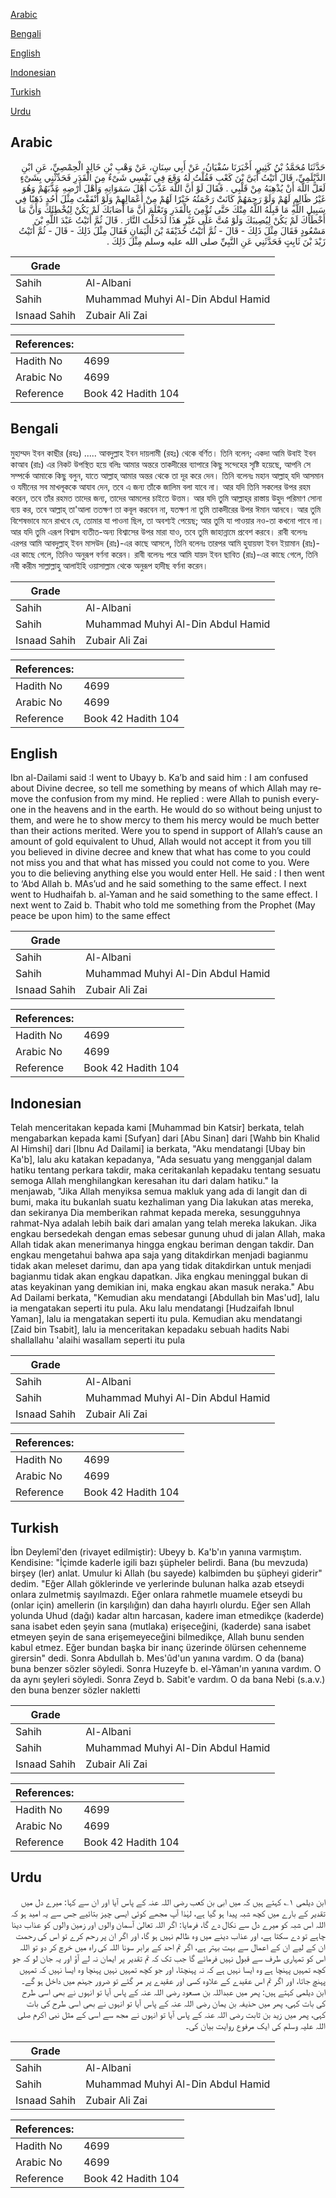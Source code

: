 [Arabic](#arabic)

[Bengali](#bengali)

[English](#english)

[Indonesian](#indonesian)

[Turkish](#turkish)

[Urdu](#urdu)

## Arabic


<div dir="rtl" lang="ar" style={{fontSize:'larger',backgroundColor:'#f8f9fa',padding:20}}>
حَدَّثَنَا مُحَمَّدُ بْنُ كَثِيرٍ، أَخْبَرَنَا سُفْيَانُ، عَنْ أَبِي سِنَانٍ، عَنْ وَهْبِ بْنِ خَالِدٍ الْحِمْصِيِّ، عَنِ ابْنِ الدَّيْلَمِيِّ، قَالَ أَتَيْتُ أُبَىَّ بْنَ كَعْبٍ فَقُلْتُ لَهُ وَقَعَ فِي نَفْسِي شَىْءٌ مِنَ الْقَدَرِ فَحَدِّثْنِي بِشَىْءٍ لَعَلَّ اللَّهَ أَنْ يُذْهِبَهُ مِنْ قَلْبِي ‏.‏ فَقَالَ لَوْ أَنَّ اللَّهَ عَذَّبَ أَهْلَ سَمَوَاتِهِ وَأَهْلَ أَرْضِهِ عَذَّبَهُمْ وَهُوَ غَيْرُ ظَالِمٍ لَهُمْ وَلَوْ رَحِمَهُمْ كَانَتْ رَحْمَتُهُ خَيْرًا لَهُمْ مِنْ أَعْمَالِهِمْ وَلَوْ أَنْفَقْتَ مِثْلَ أُحُدٍ ذَهَبًا فِي سَبِيلِ اللَّهِ مَا قَبِلَهُ اللَّهُ مِنْكَ حَتَّى تُؤْمِنَ بِالْقَدَرِ وَتَعْلَمَ أَنَّ مَا أَصَابَكَ لَمْ يَكُنْ لِيُخْطِئَكَ وَأَنَّ مَا أَخْطَأَكَ لَمْ يَكُنْ لِيُصِيبَكَ وَلَوْ مُتَّ عَلَى غَيْرِ هَذَا لَدَخَلْتَ النَّارَ ‏.‏ قَالَ ثُمَّ أَتَيْتُ عَبْدَ اللَّهِ بْنَ مَسْعُودٍ فَقَالَ مِثْلَ ذَلِكَ - قَالَ - ثُمَّ أَتَيْتُ حُذَيْفَةَ بْنَ الْيَمَانِ فَقَالَ مِثْلَ ذَلِكَ - قَالَ - ثُمَّ أَتَيْتُ زَيْدَ بْنَ ثَابِتٍ فَحَدَّثَنِي عَنِ النَّبِيِّ صلى الله عليه وسلم مِثْلَ ذَلِكَ ‏.‏
</div>
<div style={{backgroundColor:'#f8f9fa',padding:20, marginBottom: 10}}><table> <thead> <tr> <th>Grade</th> <th></th> </tr> </thead> <tbody> <tr><td>Sahih</td><td>Al-Albani</td></tr><tr><td>Sahih</td><td>Muhammad Muhyi Al-Din Abdul Hamid</td></tr><tr><td>Isnaad Sahih</td><td>Zubair Ali Zai</td></tr></tbody></table><table> <thead> <tr> <th>References:</th> <th></th> </tr> </thead> <tbody><tr><td>Hadith No</td><td>4699</td></tr><tr><td>Arabic No</td><td>4699</td></tr><tr><td>Reference</td><td>Book 42 Hadith 104</td></tr></tbody></table></div>

## Bengali


<div dir="ltr" lang="bn" style={{fontSize:'larger',backgroundColor:'#f8f9fa',padding:20}}>
মুহাম্মদ ইবন কাছীর (রহঃ) ..... আবদুল্লাহ ইবন দায়লামী (রহঃ) থেকে বর্ণিত। তিনি বলেন; একদা আমি উবাই ইবন কাআব (রাঃ) এর নিকট উপস্থিত হয়ে বলিঃ আমার অন্তরে তাকদীরের ব্যাপারে কিছু সন্দেহের সৃষ্টি হয়েছে, আপনি সে সম্পর্কে আমাকে কিছু বলুন, যাতে আল্লাহ্‌ আমার অন্তর থেকে তা দূর করে দেন। তিনি বলেনঃ মহান আল্লাহ্‌ যদি আসমান ও যমীনের সব মাখলূককে আযাব দেন, তবে এ জন্য তাঁকে জালিম বলা যাবে না। আর যদি তিনি সকলের উপর রহম করেন, তবে তাঁর রহমত তাদের জন্য, তাদের আমলের চাইতে উত্তম। আর যদি তুমি আল্লাহ্‌র রাস্তায় উহুদ পরিমাণ সোনা ব্যয় কর, তবে আল্লাহ্‌ তা'আলা ততক্ষণ তা কবূল করবেন না, যতক্ষণ না তুমি তাকদীরের উপর ঈমান আনবে। আর তুমি বিশেষভাবে মনে রাখবে যে, তোমার যা পাওনা ছিল, তা অবশ্যই পেয়েছ; আর তুমি যা পাওয়ার নও-তা কখনো পাবে না। আর যদি তুমি এরূপ বিশ্বাস ব্যতীত-অন্য বিশ্বাসের উপর মারা যাও, তবে তুমি জাহান্নামে প্রবেশ করবে। রাবী বলেনঃ এরপর আমি আবদুল্লাহ্‌ ইবন মাসউদ (রাঃ)-এর কাছে আসলে, তিনি বলেনঃ তারপর আমি হুযায়ফা ইবন ইয়ামান (রাঃ)-এর কাছে গেলে, তিনিও অনুরূপ বর্ণনা করেন। রাবী বলেনঃ পরে আমি যায়দ ইবন ছাবিত (রাঃ)-এর কাছে গেলে, তিনি নবী করীম সাল্লাল্লাহু আলাইহি ওয়াসাল্লাম থেকে অনুরূপ হাদীছ বর্ণনা করেন।
</div>
<div style={{backgroundColor:'#f8f9fa',padding:20, marginBottom: 10}}><table> <thead> <tr> <th>Grade</th> <th></th> </tr> </thead> <tbody> <tr><td>Sahih</td><td>Al-Albani</td></tr><tr><td>Sahih</td><td>Muhammad Muhyi Al-Din Abdul Hamid</td></tr><tr><td>Isnaad Sahih</td><td>Zubair Ali Zai</td></tr></tbody></table><table> <thead> <tr> <th>References:</th> <th></th> </tr> </thead> <tbody><tr><td>Hadith No</td><td>4699</td></tr><tr><td>Arabic No</td><td>4699</td></tr><tr><td>Reference</td><td>Book 42 Hadith 104</td></tr></tbody></table></div>

## English


<div dir="ltr" lang="en" style={{fontSize:'larger',backgroundColor:'#f8f9fa',padding:20}}>
Ibn al-Dailami said :I went to Ubayy b. Ka’b and said him : I am confused about Divine decree, so tell me something by means of which Allah may remove the confusion from my mind. He replied : were Allah to punish everyone in the heavens and in the earth. He would do so without being unjust to them, and were he to show mercy to them his mercy would be much better than their actions merited. Were you to spend in support of Allah’s cause an amount of gold equivalent to Uhud, Allah would not accept it from you till you believed in divine decree and knew that what has come to you could not miss you and that what has missed you could not come to you. Were you to die believing anything else you would enter Hell. He said : I then went to ‘Abd Allah b. MAs’ud and he said something to the same effect. I next went to Hudhaifah b. al-Yaman and he said something to the same effect. I next went to Zaid b. Thabit who told me something from the Prophet (May peace be upon him) to the same effect
</div>
<div style={{backgroundColor:'#f8f9fa',padding:20, marginBottom: 10}}><table> <thead> <tr> <th>Grade</th> <th></th> </tr> </thead> <tbody> <tr><td>Sahih</td><td>Al-Albani</td></tr><tr><td>Sahih</td><td>Muhammad Muhyi Al-Din Abdul Hamid</td></tr><tr><td>Isnaad Sahih</td><td>Zubair Ali Zai</td></tr></tbody></table><table> <thead> <tr> <th>References:</th> <th></th> </tr> </thead> <tbody><tr><td>Hadith No</td><td>4699</td></tr><tr><td>Arabic No</td><td>4699</td></tr><tr><td>Reference</td><td>Book 42 Hadith 104</td></tr></tbody></table></div>

## Indonesian


<div dir="ltr" lang="id" style={{fontSize:'larger',backgroundColor:'#f8f9fa',padding:20}}>
Telah menceritakan kepada kami [Muhammad bin Katsir] berkata, telah mengabarkan kepada kami [Sufyan] dari [Abu Sinan] dari [Wahb bin Khalid Al Himshi] dari [Ibnu Ad Dailami] ia berkata, "Aku mendatangi [Ubay bin Ka'b], lalu aku katakan kepadanya, "Ada sesuatu yang mengganjal dalam hatiku tentang perkara takdir, maka ceritakanlah kepadaku tentang sesuatu semoga Allah menghilangkan keresahan itu dari dalam hatiku." Ia menjawab, "Jika Allah menyiksa semua makluk yang ada di langit dan di bumi, maka itu bukanlah suatu kezhaliman yang Dia lakukan atas mereka, dan sekiranya Dia memberikan rahmat kepada mereka, sesungguhnya rahmat-Nya adalah lebih baik dari amalan yang telah mereka lakukan. Jika engkau bersedekah dengan emas sebesar gunung uhud di jalan Allah, maka Allah tidak akan menerimanya hingga engkau beriman dengan takdir. Dan engkau mengetahui bahwa apa saja yang ditakdirkan menjadi bagianmu tidak akan meleset darimu, dan apa yang tidak ditakdirkan untuk menjadi bagianmu tidak akan engkau dapatkan. Jika engkau meninggal bukan di atas keyakinan yang demikian ini, maka engkau akan masuk neraka." Abu Ad Dailami berkata, "Kemudian aku mendatangi [Abdullah bin Mas'ud], lalu ia mengatakan seperti itu pula. Aku lalu mendatangi [Hudzaifah Ibnul Yaman], lalu ia mengatakan seperti itu pula. Kemudian aku mendatangi [Zaid bin Tsabit], lalu ia menceritakan kepadaku sebuah hadits Nabi shallallahu 'alaihi wasallam seperti itu pula
</div>
<div style={{backgroundColor:'#f8f9fa',padding:20, marginBottom: 10}}><table> <thead> <tr> <th>Grade</th> <th></th> </tr> </thead> <tbody> <tr><td>Sahih</td><td>Al-Albani</td></tr><tr><td>Sahih</td><td>Muhammad Muhyi Al-Din Abdul Hamid</td></tr><tr><td>Isnaad Sahih</td><td>Zubair Ali Zai</td></tr></tbody></table><table> <thead> <tr> <th>References:</th> <th></th> </tr> </thead> <tbody><tr><td>Hadith No</td><td>4699</td></tr><tr><td>Arabic No</td><td>4699</td></tr><tr><td>Reference</td><td>Book 42 Hadith 104</td></tr></tbody></table></div>

## Turkish


<div dir="ltr" lang="tr" style={{fontSize:'larger',backgroundColor:'#f8f9fa',padding:20}}>
İbn Deylemî'den (rivayet edilmiştir): Ubeyy b. Ka'b'ın yanına varmıştım. Kendisine: "İçimde kaderle igili bazı şüpheler belirdi. Bana (bu mevzuda) birşey (ler) anlat. Umulur ki Allah (bu sayede) kalbimden bu şüpheyi giderir" dedim. "Eğer Allah göklerinde ve yerlerinde bulunan halka azab etseydi onlara zulmetmiş sayılmazdı. Eğer onlara rahmetle muamele etseydi bu (onlar için) amellerin (in karşılığın) dan daha hayırlı olurdu. Eğer sen Allah yolunda Uhud (dağı) kadar altın harcasan, kadere iman etmedikçe (kaderde) sana isabet eden şeyin sana (mutlaka) erişeceğini, (kaderde) sana isabet etmeyen şeyin de sana erişemeyeceğini bilmedikçe, Allah bunu senden kabul etmez. Eğer bundan başka bir inanç üzerinde ölürsen cehenneme girersin" dedi. Sonra Abdullah b. Mes'ûd'un yanına vardım. O da (bana) buna benzer sözler söyledi. Sonra Huzeyfe b. el-Yâman'ın yanına vardım. O da aynı şeyleri söyledi. Sonra Zeyd b. Sabit'e vardım. O da bana Nebi (s.a.v.) den buna benzer sözler nakletti
</div>
<div style={{backgroundColor:'#f8f9fa',padding:20, marginBottom: 10}}><table> <thead> <tr> <th>Grade</th> <th></th> </tr> </thead> <tbody> <tr><td>Sahih</td><td>Al-Albani</td></tr><tr><td>Sahih</td><td>Muhammad Muhyi Al-Din Abdul Hamid</td></tr><tr><td>Isnaad Sahih</td><td>Zubair Ali Zai</td></tr></tbody></table><table> <thead> <tr> <th>References:</th> <th></th> </tr> </thead> <tbody><tr><td>Hadith No</td><td>4699</td></tr><tr><td>Arabic No</td><td>4699</td></tr><tr><td>Reference</td><td>Book 42 Hadith 104</td></tr></tbody></table></div>

## Urdu


<div dir="rtl" lang="ur" style={{fontSize:'larger',backgroundColor:'#f8f9fa',padding:20}}>
ابن دیلمی ۱؎ کہتے ہیں کہ میں ابی بن کعب رضی اللہ عنہ کے پاس آیا اور ان سے کہا: میرے دل میں تقدیر کے بارے میں کچھ شبہ پیدا ہو گیا ہے، لہٰذا آپ مجھے کوئی ایسی چیز بتائیے جس سے یہ امید ہو کہ اللہ اس شبہ کو میرے دل سے نکال دے گا، فرمایا: اگر اللہ تعالیٰ آسمان والوں اور زمین والوں کو عذاب دینا چاہے تو دے سکتا ہے، اور عذاب دینے میں وہ ظالم نہیں ہو گا، اور اگر ان پر رحم کرے تو اس کی رحمت ان کے لیے ان کے اعمال سے بہت بہتر ہے، اگر تم احد کے برابر سونا اللہ کی راہ میں خرچ کر دو تو اللہ اس کو تمہاری طرف سے قبول نہیں فرمائے گا جب تک کہ تم تقدیر پر ایمان نہ لے آؤ اور یہ جان لو کہ جو کچھ تمہیں پہنچا ہے وہ ایسا نہیں ہے کہ نہ پہنچتا، اور جو کچھ تمہیں نہیں پہنچا وہ ایسا نہیں کہ تمہیں پہنچ جاتا، اور اگر تم اس عقیدے کے علاوہ کسی اور عقیدے پر مر گئے تو ضرور جہنم میں داخل ہو گے۔ ابن دیلمی کہتے ہیں: پھر میں عبداللہ بن مسعود رضی اللہ عنہ کے پاس آیا تو انہوں نے بھی اسی طرح کی بات کہی، پھر میں حذیفہ بن یمان رضی اللہ عنہ کے پاس آیا تو انہوں نے بھی اسی طرح کی بات کہی، پھر میں زید بن ثابت رضی اللہ عنہ کے پاس آیا تو انہوں نے مجھ سے اسی کے مثل نبی اکرم صلی اللہ علیہ وسلم کی ایک مرفوع روایت بیان کی۔
</div>
<div style={{backgroundColor:'#f8f9fa',padding:20, marginBottom: 10}}><table> <thead> <tr> <th>Grade</th> <th></th> </tr> </thead> <tbody> <tr><td>Sahih</td><td>Al-Albani</td></tr><tr><td>Sahih</td><td>Muhammad Muhyi Al-Din Abdul Hamid</td></tr><tr><td>Isnaad Sahih</td><td>Zubair Ali Zai</td></tr></tbody></table><table> <thead> <tr> <th>References:</th> <th></th> </tr> </thead> <tbody><tr><td>Hadith No</td><td>4699</td></tr><tr><td>Arabic No</td><td>4699</td></tr><tr><td>Reference</td><td>Book 42 Hadith 104</td></tr></tbody></table></div>